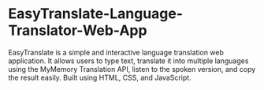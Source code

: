 # EasyTranslate-Language-Translator-Web-App
EasyTranslate is a simple and interactive language translation web application. It allows users to type text, translate it into multiple languages using the MyMemory Translation API, listen to the spoken version, and copy the result easily. Built using HTML, CSS, and JavaScript.
